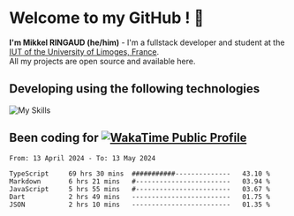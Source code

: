 # Welcome to my GitHub ! 🌃
**I'm Mikkel RINGAUD (he/him)** - I'm a fullstack developer and student at the [IUT of the University of Limoges, France](https://iut.unilim.fr). \
All my projects are open source and available here.

## Developing using the following technologies

![My Skills](https://skillicons.dev/icons?i=solidjs,pnpm,nodejs,ts,js,vercel,html,css,astro,git,md,discord,electron,figma,obsidian,github,windows,arch,bash,bun,c,cloudflare,linux,py,tailwind,vscode,nginx,npm,tauri,vite,zig,yarn,windicss&theme=dark)


## Been coding for [![WakaTime Public Profile](https://wakatime.com/badge/user/0839e595-e07a-435c-8d59-ed95f2a3d6dd.svg?style=flat-square)](https://wakatime.com/@0839e595-e07a-435c-8d59-ed95f2a3d6dd)

<!--START_SECTION:waka-->

```plain
From: 13 April 2024 - To: 13 May 2024

TypeScript     69 hrs 30 mins  ###########--------------   43.10 %
Markdown       6 hrs 21 mins   #------------------------   03.94 %
JavaScript     5 hrs 55 mins   #------------------------   03.67 %
Dart           2 hrs 49 mins   -------------------------   01.75 %
JSON           2 hrs 10 mins   -------------------------   01.35 %
```

<!--END_SECTION:waka-->
